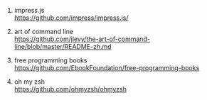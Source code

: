 

1. impress.js   
https://github.com/impress/impress.js/      


2. art of command line      
https://github.com/jlevy/the-art-of-command-line/blob/master/README-zh.md       


3. free programming books   
https://github.com/EbookFoundation/free-programming-books


4. oh my zsh    
https://github.com/ohmyzsh/ohmyzsh



